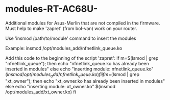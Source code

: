 # modules-RT-AC68U-
Additional modules for Asus-Merlin that are not compiled in the firmware. Must help to make 'zapret' (from bol-van) work on your router.

Use 'insmod /path/to/module' command to insert the modules

Example: insmod /opt/modules_add/nfnetlink_queue.ko

Add this code to the beginning of the script 'zapret':
    if m=$(lsmod | grep "nfnetlink_queue"); then
    	echo "nfnetlink_queue.ko has already been inserted in modules"
    else
    	echo "inserting module: nfnetlink_queue.ko"
    	$(insmod /opt/modules_add/nfnetlink_queue.ko)
    fi
    if m=$(lsmod | grep "xt_owner"); then
            echo "xt_owner.ko has already been inserted in modules"
    else
            echo "inserting module: xt_owner.ko"
            $(insmod /opt/modules_add/xt_owner.ko)
    fi
